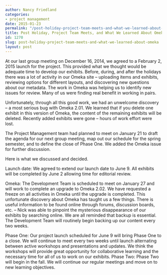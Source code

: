 ```yaml
---
author: Nancy Friedland
categories:
- project management
date: 2015-01-23
permalink: "/post-holiday-project-team-meets-and-what-we-learned-about-omeka/"
title: Post Holiday, Project Team Meets, and What We Learned About Omeka
id: 1270
slug: post-holiday-project-team-meets-and-what-we-learned-about-omeka
layout: post
---
```

At our last group meeting on December 16, 2014, we agreed to a February
  2, 2015 launch for the project. This provided what we thought would be adequate
  time to develop our exhibits. Before, during, and after the holidays there was a
  lot of activity in our Omeka site – uploading items and exhibits, reviewing options
  for different layouts, and discovering new questions about our metadata. The work
  in Omeka was helping us to identify new issues for review. Many of us were finding
  real benefit in working in pairs.

Unfortunately, through all this good work, we
  had an unwelcome discovery – a most serious bug with Omeka 2.01. We learned that
  if you delete one exhibit in this version of Omeka, the content of the remaining
  exhibits will be deleted. Recently added exhibits were gone – hours of work effort
  were lost.

The Project Management team had planned to meet on January 21 to draft
  the agenda for our next group meeting, map out our schedule for the spring semester,
  and to define the close of Phase One. We added the Omeka issue for further discussion.

Here is what we discussed and decided.

Launch date: We agreed to extend our launch
  date to June 9. All exhibits will be completed by June 2 allowing time for editorial
  review.

Omeka: The Development Team is scheduled to meet on January 27 and will
  work to complete an upgrade to Omeka 2.02. We have requested a freeze on all activities
  in Omeka until the upgrade is completed. This unfortunate discovery about Omeka
  has taught us a few things. There is useful information to be found online through
  forums, discussion boards, etc. – Nick was able to pinpoint the mysterious disappearance
  of our exhibits by searching online. We are all reminded that backup is essential.
  The Development Team will routinely begin backing up our content every two weeks.

Phase One: Our project launch scheduled for June 9 will bring Phase One to a close.
  We will continue to meet every two weeks until launch alternating between active
  workshops and presentations and updates. We think the workshops will provide great
  opportunity for collaborative learning and the necessary time for all of us to work
  on our exhibits.
Phase Two: Phase Two will begin in the fall. We will continue our
  regular meetings and move on to new learning objectives.
